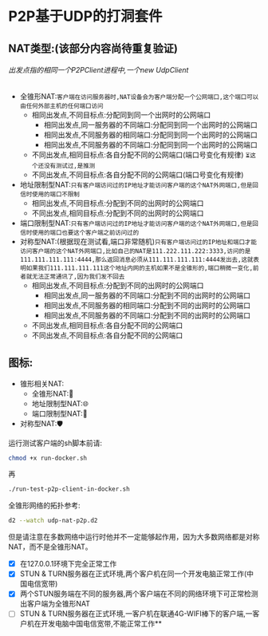 # P2P基于UDP的打洞套件

## NAT类型:(该部分内容尚待重复验证)
###### _出发点指的相同一个P2PClient进程中,一个new UdpClient_
* 全锥形NAT:`客户端在访问服务器时,NAT设备会为客户端分配一个公网端口,这个端口可以由任何外部主机的任何端口访问`
  * 相同出发点,不同目标点:分配同到同一个出网时的公网端口
    * 相同出发点,同一服务器的不同端口:分配同到同一个出网时的公网端口
    * 相同出发点,不同服务器的相同端口:分配同到同一个出网时的公网端口
    * 相同出发点,不同服务器的不同端口:分配同到同一个出网时的公网端口
  * 不同出发点,相同目标点:各自分配不同的公网端口(端口号变化有规律) `⏳这个还没有测试过,是推测`
  * 不同出发点,不同目标点:各自分配不同的公网端口(端口号变化有规律)
* 地址限制型NAT:`只有客户端访问过的IP地址才能访问客户端的这个NAT外网端口,但是回信时使用的端口不限制`
  * 相同出发点,不同目标点:分配到不同的出网时的公网端口
  * 不同出发点,相同目标点:分配到不同的出网时的公网端口
* 端口限制型NAT:`只有客户端访问过的IP地址才能访问客户端的这个NAT外网端口,但是回信时使用的端口也要这个客户端之前访问过的`
* 对称型NAT:(根据现在测试看,端口非常随机)`只有客户端访问过的IP地址和端口才能访问客户端的这个NAT外网端口,比如自己的NAT是111.222.111.222:3333,访问的是111.111.111.111:4444,那么返回消息必须从111.111.111.111:4444发出去,这就表明如果我们111.111.111.111这个地址内网的主机如果不是全锥形的,端口稍微一变化,前者就无法正常通讯了,因为我们发不回去`
  * 相同出发点,不同目标点:分配到不同的出网时的公网端口
    * 相同出发点,同一服务器的不同端口:分配到不同的出网时的公网端口
    * 相同出发点,不同服务器的相同端口:分配到不同的出网时的公网端口
    * 相同出发点,不同服务器的不同端口:分配到不同的出网时的公网端口
  * 不同出发点,相同目标点:各自分配不同的公网端口
  * 不同出发点,不同目标点:各自分配不同的公网端口

## 图标:
* 锥形相关NAT:
  * 全锥形NAT:🎉
  * 地址限制型NAT:🌐
  * 端口限制型NAT:🧮
* 对称型NAT:🛡

运行测试客户端的sh脚本前请:
```bash
chmod +x run-docker.sh
```
再
```bash
./run-test-p2p-client-in-docker.sh
```

全锥形网络的拓扑参考:
```bash
d2 --watch udp-nat-p2p.d2
```
但是请注意在多数网络中运行时他并不一定能够起作用，因为大多数网络都是对称NAT，而不是全锥形NAT。
- [x] 在127.0.0.1环境下完全正常工作
- [x] STUN & TURN服务器在正式环境,两个客户机在同一个开发电脑正常工作(中国电信宽带)
- [x] 两个STUN服务端在不同的服务器,两个客户端在不同的网络环境下可正常检测出客户端为全锥形NAT
- [ ] STUN & TURN服务器在正式环境,一客户机在联通4G-WIFI棒下的客户端,一客户机在开发电脑中国电信宽带,不能正常工作**
